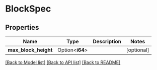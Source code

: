 # BlockSpec

## Properties

Name | Type | Description | Notes
------------ | ------------- | ------------- | -------------
**max_block_height** | Option<**i64**> |  | [optional]

[[Back to Model list]](../README.md#documentation-for-models) [[Back to API list]](../README.md#documentation-for-api-endpoints) [[Back to README]](../README.md)


